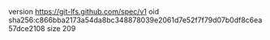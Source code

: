 version https://git-lfs.github.com/spec/v1
oid sha256:c866bba2173a54da8bc348878039e2061d7e52f7f79d07b0df8c6ea57dce2108
size 209

